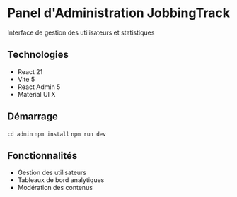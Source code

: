 # Panel d'Administration JobbingTrack

Interface de gestion des utilisateurs et statistiques

## Technologies
- React 21
- Vite 5
- React Admin 5
- Material UI X

## Démarrage
`cd admin`
`npm install`
`npm run dev`


## Fonctionnalités
- Gestion des utilisateurs
- Tableaux de bord analytiques
- Modération des contenus
